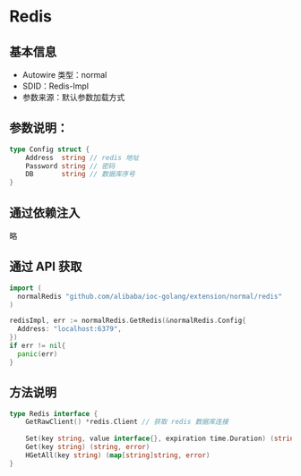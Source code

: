 # Redis

## 基本信息

- Autowire 类型：normal
- SDID：Redis-Impl
- 参数来源：默认参数加载方式

## 参数说明：

```go
type Config struct {
	Address  string // redis 地址
	Password string // 密码
	DB       string // 数据库序号
}
```

## 通过依赖注入

略

## 通过 API 获取

```go
import (
  normalRedis "github.com/alibaba/ioc-golang/extension/normal/redis"
)

redisImpl, err := normalRedis.GetRedis(&normalRedis.Config{
  Address: "localhost:6379",
})
if err != nil{
  panic(err)
}

```


## 方法说明

```go
type Redis interface {
	GetRawClient() *redis.Client // 获取 redis 数据库连接
  
	Set(key string, value interface{}, expiration time.Duration) (string, error)
	Get(key string) (string, error)
	HGetAll(key string) (map[string]string, error)
}
```
